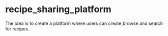 # recipe_sharing_platform
The idea is to create a platform where users can create,browse and search for recipes. 

